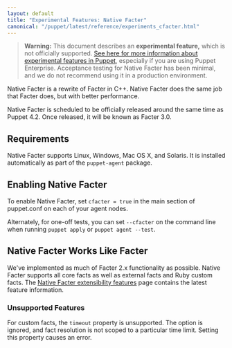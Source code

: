 ```yaml
---
layout: default
title: "Experimental Features: Native Facter"
canonical: "/puppet/latest/reference/experiments_cfacter.html"
---
```


[users_group]: https://groups.google.com/forum/#!forum/puppet-users
[cfacter_readme]: https://github.com/puppetlabs/facter/blob/master/README.md
[cfacter_features]: https://github.com/puppetlabs/facter/blob/master/Extensibility.md

> **Warning:** This document describes an **experimental feature,** which is not officially supported. [See here for more information about experimental features in Puppet](./experiments_overview.html), especially if you are using Puppet Enterprise. Acceptance testing for Native Facter has been minimal, and we do not recommend using it in a production environment.

Native Facter is a rewrite of Facter in C++. Native Facter does the same job that Facter does, but with better performance.

Native Facter is scheduled to be officially released around the same time as Puppet 4.2. Once released, it will be known as Facter 3.0.

Requirements
-----

Native Facter supports Linux, Windows, Mac OS X, and Solaris. It is installed automatically as part of the `puppet-agent` package.

Enabling Native Facter
-----

To enable Native Facter, set `cfacter = true` in the main section of puppet.conf on each of your agent nodes.

Alternately, for one-off tests, you can set `--cfacter` on the command line when running `puppet apply` or `puppet agent --test`.

Native Facter Works Like Facter
-----

We've implemented as much of Facter 2.x functionality as possible. Native Facter supports all core facts as well as external facts and Ruby custom facts. The [Native Facter extensibility features][cfacter_features] page contains the latest feature information.

### Unsupported Features

For custom facts, the `timeout` property is unsupported. The option is ignored, and fact resolution is not scoped to a particular time limit. Setting this property causes an error.
